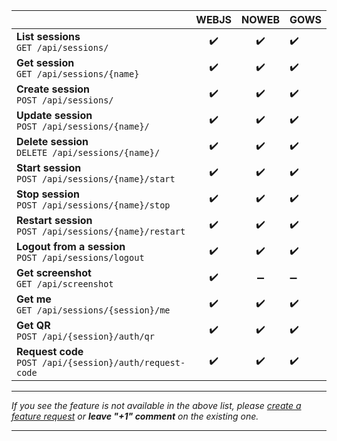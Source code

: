 |                                                               | WEBJS | NOWEB | GOWS |
|---------------------------------------------------------------|:-----:|:-----:|:-----|
| **List sessions** <br> `GET /api/sessions/`                   |  ✔️   |  ✔️   | ✔️   |
| **Get session** <br> `GET /api/sessions/{name}`               |  ✔️   |  ✔️   | ✔️   |
| **Create session** <br> `POST /api/sessions/`                 |  ✔️   |  ✔️   | ✔️   |
| **Update session** <br> `POST /api/sessions/{name}/`          |  ✔️   |  ✔️   | ✔️   |
| **Delete session** <br> `DELETE /api/sessions/{name}/`        |  ✔️   |  ✔️   | ✔️   |
| **Start session** <br> `POST /api/sessions/{name}/start`      |  ✔️   |  ✔️   | ✔️   |
| **Stop session**  <br> `POST /api/sessions/{name}/stop`       |  ✔️   |  ✔️   | ✔️   |
| **Restart session** <br> `POST /api/sessions/{name}/restart`  |  ✔️   |  ✔️   | ✔️   |
| **Logout from a session** <br> `POST /api/sessions/logout`    |  ✔️   |  ✔️   | ✔️   |
| **Get screenshot** <br> `GET /api/screenshot`                 |  ✔️   |   ➖   | ➖    |
| **Get me** <br> `GET /api/sessions/{session}/me`              |  ✔️   |  ✔️   | ✔️   |
| **Get QR** <br> `POST /api/{session}/auth/qr`                 |  ✔️   |  ✔️   | ✔️   |
| **Request code** <br> `POST /api/{session}/auth/request-code` |  ✔️   |  ✔️   | ✔️   |

****

_If you see the feature is not available in the above list, please [create a feature request](https://github.com/devlikeapro/waha/issues/new/choose) or **leave "+1" comment** on the existing one._

****
